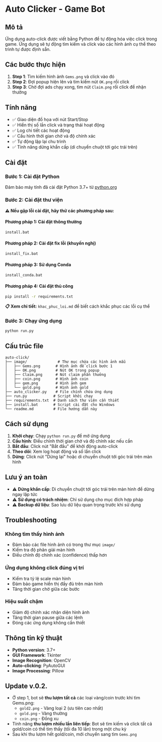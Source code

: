 # Auto Clicker - Game Bot

## Mô tả
Ứng dụng auto-click được viết bằng Python để tự động hóa việc click trong game. Ứng dụng sẽ tự động tìm kiếm và click vào các hình ảnh cụ thể theo trình tự được định sẵn.

## Các bước thực hiện
1. **Step 1**: Tìm kiếm hình ảnh `Gems.png` và click vào đó
2. **Step 2**: Đợi popup hiện lên và tìm kiếm nút `OK.png` rồi click  
3. **Step 3**: Chờ đợi ads chạy xong, tìm nút `Claim.png` rồi click để nhận thưởng

## Tính năng
- ✅ Giao diện đồ họa với nút Start/Stop
- ✅ Hiển thị số lần click và trạng thái hoạt động
- ✅ Log chi tiết các hoạt động
- ✅ Cấu hình thời gian chờ và độ chính xác
- ✅ Tự động lặp lại chu trình
- ✅ Tính năng dừng khẩn cấp (di chuyển chuột tới góc trái trên)

## Cài đặt

### Bước 1: Cài đặt Python
Đảm bảo máy tính đã cài đặt Python 3.7+ từ [python.org](https://python.org)

### Bước 2: Cài đặt thư viện

**⚠️ Nếu gặp lỗi cài đặt, hãy thử các phương pháp sau:**

#### Phương pháp 1: Cài đặt thông thường
```bash
install.bat
```

#### Phương pháp 2: Cài đặt fix lỗi (khuyến nghị)
```bash
install_fix.bat
```

#### Phương pháp 3: Sử dụng Conda
```bash
install_conda.bat
```

#### Phương pháp 4: Cài đặt thủ công
```bash
pip install -r requirements.txt
```

**📋 Xem chi tiết:** `khac_phuc_loi.md` để biết cách khắc phục các lỗi cụ thể

### Bước 3: Chạy ứng dụng
```bash
python run.py
```

## Cấu trúc file
```
auto-click/
├── image/              # Thư mục chứa các hình ảnh mẫu
│   ├── Gems.png       # Hình ảnh để click bước 1
│   ├── OK.png         # Nút OK trong popup  
│   ├── Claim.png      # Nút claim phần thưởng
│   ├── coin.png       # Hình ảnh coin
│   ├── gem.png        # Hình ảnh gem
│   └── gold.png       # Hình ảnh gold
├── auto_clicker.py    # File chính chứa ứng dụng
├── run.py            # Script khởi chạy
├── requirements.txt  # Danh sách thư viện cần thiết
├── install.bat       # Script cài đặt cho Windows
└── readme.md         # File hướng dẫn này
```

## Cách sử dụng

1. **Khởi chạy**: Chạy `python run.py` để mở ứng dụng
2. **Cấu hình**: Điều chỉnh thời gian chờ và độ chính xác nếu cần
3. **Bắt đầu**: Click nút "Bắt đầu" để khởi động auto-click
4. **Theo dõi**: Xem log hoạt động và số lần click
5. **Dừng**: Click nút "Dừng lại" hoặc di chuyển chuột tới góc trái trên màn hình

## Lưu ý an toàn
- ⚠️ **Dừng khẩn cấp**: Di chuyển chuột tới góc trái trên màn hình để dừng ngay lập tức
- ⚠️ **Sử dụng có trách nhiệm**: Chỉ sử dụng cho mục đích hợp pháp
- ⚠️ **Backup dữ liệu**: Sao lưu dữ liệu quan trọng trước khi sử dụng

## Troubleshooting

### Không tìm thấy hình ảnh
- Đảm bảo các file hình ảnh có trong thư mục `image/`
- Kiểm tra độ phân giải màn hình
- Điều chỉnh độ chính xác (confidence) thấp hơn

### Ứng dụng không click đúng vị trí
- Kiểm tra tỷ lệ scale màn hình
- Đảm bảo game hiển thị đầy đủ trên màn hình
- Tăng thời gian chờ giữa các bước

### Hiệu suất chậm
- Giảm độ chính xác nhận diện hình ảnh
- Tăng thời gian pause giữa các lệnh
- Đóng các ứng dụng không cần thiết

## Thông tin kỹ thuật
- **Python version**: 3.7+
- **GUI Framework**: Tkinter
- **Image Recognition**: OpenCV
- **Auto-clicking**: PyAutoGUI
- **Image Processing**: Pillow


## Update v.0.2.
- Ở step 1, bot sẽ **thu lượm tất cả** các loại vàng/coin trước khi tìm Gems.png:
  - `gold2.png` - Vàng loại 2 (ưu tiên cao nhất)
  - `gold.png` - Vàng thường
  - `coin.png` - Đồng xu
- Tính năng **thu lượm nhiều lần liên tiếp**: Bot sẽ tìm kiếm và click tất cả gold/coin có thể tìm thấy (tối đa 10 lần) trong một chu kỳ
- Sau khi thu lượm hết gold/coin, mới chuyển sang tìm `Gems.png`